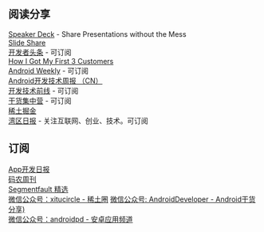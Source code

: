 ## 阅读分享   

[Speaker Deck](https://speakerdeck.com/) - Share Presentations without the Mess     
[Slide Share](https://www.slideshare.net/)   
[开发者头条](http://toutiao.io/) - 可订阅   
[How I Got My First 3 Customers](http://www.howigotmyfirst3customers.com/)   
[Android Weekly](http://androidweekly.net/)   - 可订阅   
[Android开发技术周报 （CN）](http://www.androidweekly.cn/)    
[开发技术前线](http://tinyletter.com/devtechfrontier) - 可订阅   
[干货集中营](http://gank.io/) - 可订阅   
[稀土掘金](http://gold.xitu.io/)    
[湾区日报](http://instagram-engineering.tumblr.com/) - 关注互联网、创业、技术。可订阅    


## 订阅     

[App开发日报](http://memect.com/)   
[码农周刊](http://weekly.manong.io/)   
[Segmentfault 精选](http://segmentfault.com/user/settings?tab=notify)   
[微信公众号：xitucircle - 稀土圈](http://weixin.sogou.com/gzh?openid=oIWsFt24DUBG1DnrgB3_Zn_9wayI)
[微信公众号: AndroidDeveloper - Android干货分享)](http://weixin.sogou.com/gzh?openid=oIWsFt_J-51vhsWVPwbspgANgA1s)   
[微信公众号：androidpd - 安卓应用频道](http://weixin.sogou.com/gzh?openid=oIWsFt3UN7nDoby13hb65dA1IGWQ)

